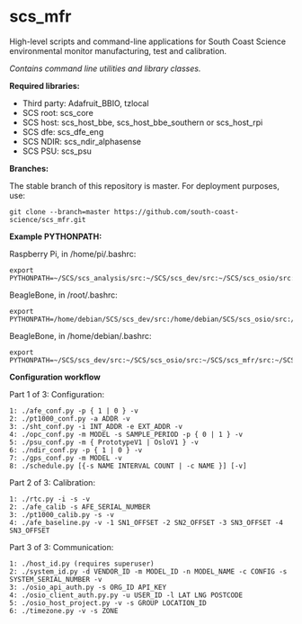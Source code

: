 # scs_mfr
High-level scripts and command-line applications for South Coast Science environmental monitor manufacturing, test and calibration.

_Contains command line utilities and library classes._


**Required libraries:** 

* Third party: Adafruit_BBIO, tzlocal
* SCS root:  scs_core
* SCS host:  scs_host_bbe, scs_host_bbe_southern or scs_host_rpi
* SCS dfe:   scs_dfe_eng
* SCS NDIR:  scs_ndir_alphasense
* SCS PSU:   scs_psu


**Branches:**

The stable branch of this repository is master. For deployment purposes, use:

    git clone --branch=master https://github.com/south-coast-science/scs_mfr.git


**Example PYTHONPATH:**

Raspberry Pi, in /home/pi/.bashrc:

    export PYTHONPATH=~/SCS/scs_analysis/src:~/SCS/scs_dev/src:~/SCS/scs_osio/src:~/SCS/scs_mfr/src:~/SCS/scs_dfe_eng/src:~/SCS/scs_ndir_alphasense/src:~/SCS/scs_host_rpi/src:~/SCS/scs_core/src:$PYTHONPATH


BeagleBone, in /root/.bashrc:

    export PYTHONPATH=/home/debian/SCS/scs_dev/src:/home/debian/SCS/scs_osio/src:/home/debian/SCS/scs_mfr/src:/home/debian/SCS/scs_psu/src:/home/debian/SCS/scs_comms_ge910/src:/home/debian/SCS/scs_dfe_eng/src:/home/debian/SCS/scs_ndir_alphasense/src:/home/debian/SCS/scs_host_bbe/src:/home/debian/SCS/scs_core/src:$PYTHONPATH


BeagleBone, in /home/debian/.bashrc:

    export PYTHONPATH=~/SCS/scs_dev/src:~/SCS/scs_osio/src:~/SCS/scs_mfr/src:~/SCS/scs_psu/src:~/SCS/scs_comms_ge910/src:~/SCS/scs_dfe_eng/src:~/SCS/scs_ndir_alphasense/src:~/SCS/scs_host_bbe/src:~/SCS/scs_core/src:$PYTHONPATH


**Configuration workflow**

Part 1 of 3: Configuration:

    1: ./afe_conf.py -p { 1 | 0 } -v
    2: ./pt1000_conf.py -a ADDR -v
    3: ./sht_conf.py -i INT_ADDR -e EXT_ADDR -v
    4: ./opc_conf.py -m MODEL -s SAMPLE_PERIOD -p { 0 | 1 } -v
    5: ./psu_conf.py -m { PrototypeV1 | OsloV1 } -v
    6: ./ndir_conf.py -p { 1 | 0 } -v
    7: ./gps_conf.py -m MODEL -v
    8: ./schedule.py [{-s NAME INTERVAL COUNT | -c NAME }] [-v]


Part 2 of 3: Calibration:

    1: ./rtc.py -i -s -v 
    2: ./afe_calib -s AFE_SERIAL_NUMBER
    3: ./pt1000_calib.py -s -v
    4: ./afe_baseline.py -v -1 SN1_OFFSET -2 SN2_OFFSET -3 SN3_OFFSET -4 SN3_OFFSET


Part 3 of 3: Communication:

    1: ./host_id.py (requires superuser)
    2: ./system_id.py -d VENDOR_ID -m MODEL_ID -n MODEL_NAME -c CONFIG -s SYSTEM_SERIAL_NUMBER -v
    3: ./osio_api_auth.py -s ORG_ID API_KEY
    4: ./osio_client_auth.py.py -u USER_ID -l LAT LNG POSTCODE
    5: ./osio_host_project.py -v -s GROUP LOCATION_ID
    6: ./timezone.py -v -s ZONE

